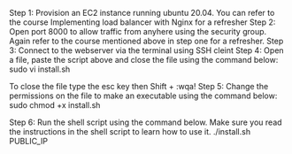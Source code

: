 Step 1: Provision an EC2 instance running ubuntu 20.04. You can refer to the course Implementing load balancer with Nginx for a refresher
Step 2: Open port 8000 to allow traffic from anyhere using the security group. Again refer to the course mentioned above in step one for a refresher.
Step 3: Connect to the webserver via the terminal using SSH cleint
Step 4: Open a file, paste the script above and close the file using the command below:
    sudo vi install.sh

To close the file type the esc key then Shift + :wqa!
Step 5: Change the permissions on the file to make an executable using the command below:
    sudo chmod +x install.sh

Step 6: Run the shell script using the command below. Make sure you read the instructions in the shell script to learn how to use it.
    ./install.sh PUBLIC_IP
